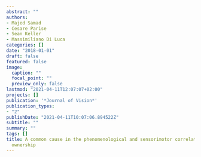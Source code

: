```yaml
---
abstract: ""
authors:
- Majed Samad
- Cesare Parise
- Sean Keller
- Massimiliano Di Luca
categories: []
date: "2018-01-01"
draft: false
featured: false
image:
  caption: ""
  focal_point: ""
  preview_only: false
lastmod: "2021-04-11T12:07:07+02:00"
projects: []
publication: '*Journal of Vision*'
publication_types:
- "2"
publishDate: "2021-04-11T10:07:06.894522Z"
subtitle: ""
summary: ""
tags: []
title: A common cause in the phenomenological and sensorimotor correlates of body
  ownership
---
```

